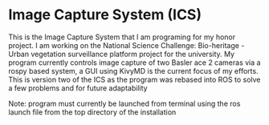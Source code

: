 # Image Capture System (ICS)
This is the Image Capture System that I am programing for my honor project. I am working on the National Science Challenge: Bio-heritage - Urban vegetation surveillance platform project for the university. My program currently controls image capture of two Basler ace 2 cameras via a rospy based system, a GUI using KivyMD is the current focus of my efforts. This is version two of the ICS as the program was rebased into ROS to solve a few problems and for future adaptability 

Note: program must currently be launched from terminal using the ros launch file from the top directory of the installation 
